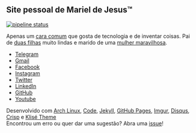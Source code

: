 ## Site pessoal de Mariel de Jesus™

[![pipeline status](https://gitlab.com/marieldejesus12/marieldejesus12.gitlab.io/badges/master/pipeline.svg)](https://gitlab.com/marieldejesus12/marieldejesus12.gitlab.io/-/commits/master)

Apenas um [cara comum](https://www.instagram.com/marieldejesus12/) que gosta de tecnologia e de inventar coisas. Pai de [duas filhas](https://www.facebook.com/photo?fbid=2993608304024304&set=a.313803925338102) muito lindas e marido de uma [mulher maravilhosa](https://www.instagram.com/ildenerramos12/).

 - [Telegram](https://t.me/marieldejesus12)
 - [Gmail](mailto:marieldejesus12@gmail.com)
 - [Facebook](https://www.facebook.com/marieldejesus12/)
 - [Instagram](https://www.instagram.com/marieldejesus12)
 - [Twitter](https://twitter.com/marieldejesus12)
 - [LinkedIn](https://www.linkedin.com/in/marieldejesus12)
 - [GitHub](https://github.com/marieldejesus12)
 - [Youtube](https://www.youtube.com/marieldejesus12)

 Desenvolvido com [Arch Linux](https://www.archlinux.org/), [Code](https://code.visualstudio.com/), [Jekyll](https://jekyllrb.com/), [GitHub Pages](https://pages.github.com/), [Imgur](https://imgur.com), [Disqus](https://disqus.com/), [Crisp](https://crisp.chat/pt/) e [Klisé Theme](https://github.com/piharpi/jekyll-klise) 
 <br>Encontrou um erro ou quer dar uma sugestão? Abra uma [issue](https://github.com/marieldejesus12/marieldejesus12.github.io/issues/new)!</br>
